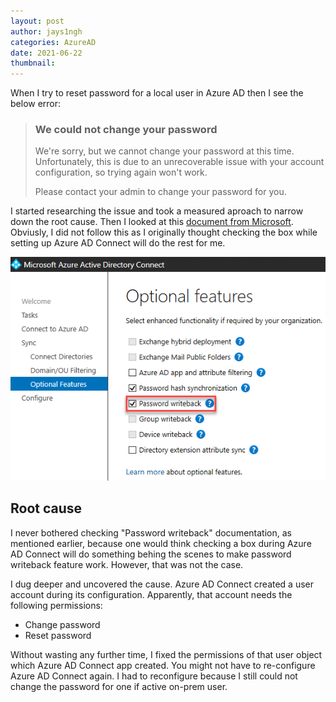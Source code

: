 ```yaml
---
layout: post
author: jays1ngh
categories: AzureAD
date: 2021-06-22
thumbnail:
---
```

When I try to reset password for a local user in Azure AD then I see the below error:

>### We could not change your password
>
>We're sorry, but we cannot change your password at this time. Unfortunately, this is due to an unrecoverable issue with your account configuration, so trying again won't work.
>
>Please contact your admin to change your password for you.

I started researching the issue and took a measured aproach to narrow down the root cause. Then I looked at this [document from Microsoft](https://docs.microsoft.com/en-us/azure/active-directory/authentication/tutorial-enable-sspr-writeback). Obviusly, I did not follow this as I originally thought checking the box while setting up Azure AD Connect will do the rest for me.

![Azure AD Password Writeback Check Box](/assets/img/2021-06-22-reset-local-account-password-in-azure-ad/Azure-AD-Password-Writeback-Check-Box.png)

## Root cause

I never bothered checking "Password writeback" documentation, as mentioned earlier, because one would think checking a box during Azure AD Connect will do something behing the scenes to make password writeback feature work. However, that was not the case.

I dug deeper and uncovered the cause. Azure AD Connect created a user account during its configuration. Apparently, that account needs the following permissions:
- Change password
- Reset password

Without wasting any further time, I fixed the permissions of that user object which Azure AD Connect app created. You might not have to re-configure Azure AD Connect again. I had to reconfigure because I still could not change the password for one if active on-prem user.
